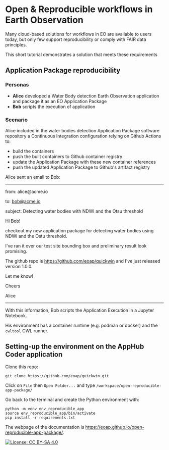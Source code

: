 # Open & Reproducible workflows in Earth Observation

Many cloud-based solutions for workflows in EO are available to users today, but only few support reproducibility or comply with FAIR data principles. 

This short tutorial demonstrates a solution that meets these requirements

## Application Package reproducibility

### Personas

* **Alice** developed a Water Body detection Earth Observation application and package it as an EO Application Package
* **Bob** scripts the execution of application

### Scenario

Alice included in the water bodies detection Application Package software repository a Continuous Integration configuration relying on Github Actions to:

* build the containers
* push the built containers to Github container registry
* update the Application Package with these new container references
* push the updated Application Package to Github's artifact registry

Alice sent an email to Bob:

<hr>
from: alice@acme.io

to: bob@acme.io

subject: Detecting water bodies with NDWI and the Otsu threshold


Hi Bob!

checkout my new application package for detecting water bodies using NDWI and the Ostu threshold.

I've ran it over our test site bounding box and preliminary result look promising.

The github repo is https://github.com/eoap/quickwin and I've just released version 1.0.0.

Let me know!

Cheers

Alice
<hr>

With this information, Bob scripts the Application Execution in a Jupyter Notebook.

His environment has a container runtime (e.g. podman or docker) and the `cwltool` CWL runner.

## Setting-up the environment on the AppHub Coder application

Clone this repo:

```
git clone https://github.com/eoap/quickwin.git
```

Click on `File` then `Open Folder...` and type `/workspace/open-reproducible-app-package/`

Go back to the terminal and create the Python environment with:

```
python -m venv env_reproducible_app
source env_reproducible_app/bin/activate
pip install -r requirements.txt
```

The webpage of the documentation is https://eoap.github.io/open-reproducible-app-package/. 

[![License: CC BY-SA 4.0](https://img.shields.io/badge/License-CC_BY--SA_4.0-lightgrey.svg)](https://creativecommons.org/licenses/by-sa/4.0/)